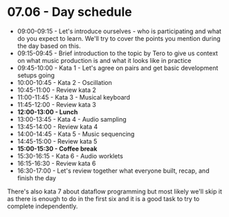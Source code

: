# 07.06 - Day schedule

* 09:00-09:15 - Let's introduce ourselves - who is participating and what do you expect to learn. We'll try to cover the points you mention during the day based on this.
* 09:15-09:45 - Brief introduction to the topic by Tero to give us context on what music production is and what it looks like in practice
* 09:45-10:00 - Kata 1 - Let's agree on pairs and get basic development setups going
* 10:00-10:45 - Kata 2 - Oscillation
* 10:45-11:00 - Review kata 2
* 11:00-11:45 - Kata 3 - Musical keyboard
* 11:45-12:00 - Review kata 3
* **12:00-13:00 - Lunch**
* 13:00-13:45 - Kata 4 - Audio sampling
* 13:45-14:00 - Review kata 4
* 14:00-14:45 - Kata 5 - Music sequencing
* 14:45-15:00 - Review kata 5
* **15:00-15:30 - Coffee break**
* 15:30-16:15 - Kata 6 - Audio worklets
* 16:15-16:30 - Review kata 6
* 16:30-17:00 - Let's review together what everyone built, recap, and finish the day

There's also kata 7 about dataflow programming but most likely we'll skip it as there is enough to do in the first six and it is a good task to try to complete independently.
